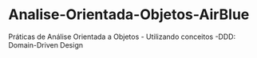 # Analise-Orientada-Objetos-AirBlue
Práticas de Análise Orientada a Objetos - Utilizando conceitos -DDD: Domain-Driven Design
